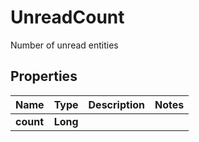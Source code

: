 

# UnreadCount

Number of unread entities
## Properties

Name | Type | Description | Notes
------------ | ------------- | ------------- | -------------
**count** | **Long** |  | 



